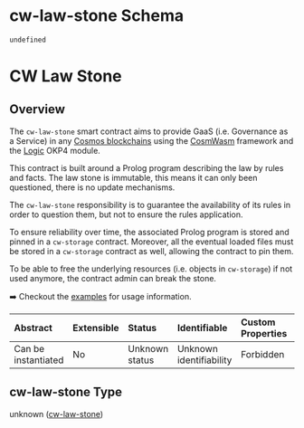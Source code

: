 # cw-law-stone Schema

```txt
undefined
```

# CW Law Stone

## Overview

The `cw-law-stone` smart contract aims to provide GaaS (i.e. Governance as a Service) in any [Cosmos blockchains](https://cosmos.network/) using the [CosmWasm](https://cosmwasm.com/) framework and the [Logic](https://docs.okp4.network/modules/next/logic) OKP4 module.

This contract is built around a Prolog program describing the law by rules and facts. The law stone is immutable, this means it can only been questioned, there is no update mechanisms.

The `cw-law-stone` responsibility is to guarantee the availability of its rules in order to question them, but not to ensure the rules application.

To ensure reliability over time, the associated Prolog program is stored and pinned in a `cw-storage` contract. Moreover, all the eventual loaded files must be stored in a `cw-storage` contract as well, allowing the contract to pin them.

To be able to free the underlying resources (i.e. objects in `cw-storage`) if not used anymore, the contract admin can break the stone.

➡️ Checkout the [examples](https://github.com/okp4/contracts/tree/main/contracts/cw-law-stone/examples/) for usage information.

| Abstract            | Extensible | Status         | Identifiable            | Custom Properties | Additional Properties | Access Restrictions | Defined In                                                           |
| :------------------ | :--------- | :------------- | :---------------------- | :---------------- | :-------------------- | :------------------ | :------------------------------------------------------------------- |
| Can be instantiated | No         | Unknown status | Unknown identifiability | Forbidden         | Allowed               | none                | [cw-law-stone.json](schema/cw-law-stone.json "open original schema") |

## cw-law-stone Type

unknown ([cw-law-stone](cw-law-stone.md))
